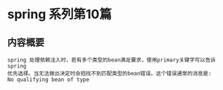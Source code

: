 # spring 系列第10篇
## 内容概要
```
spring 处理依赖注入时，若有多个类型的bean满足要求，使用primary关键字可以告诉spring
优先选择。当无法做出决定时会抱找不到匹配类型的bean错误。这个错误通常的消息是:
No qualifying bean of type
```

